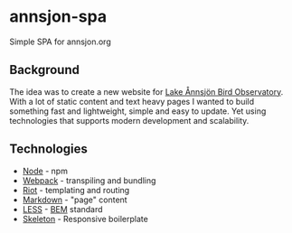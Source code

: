 # annsjon-spa
Simple SPA for annsjon.org

## Background
The idea was to create a new website for [Lake Ånnsjön Bird Observatory](http://www.annsjon.org).
With a lot of static content and text heavy pages I wanted to build something fast and lightweight, simple and easy to update. Yet using technologies that supports modern development and scalability.

## Technologies
- [Node] - npm
- [Webpack] - transpiling and bundling
- [Riot] - templating and routing
- [Markdown] - "page" content
- [LESS] - [BEM] standard
- [Skeleton] - Responsive boilerplate

[Node]: <https://nodejs.org/en/>
[Webpack]: <https://webpack.github.io/>
[Riot]: <http://riotjs.com/>
[Markdown]: <https://daringfireball.net/projects/markdown/>
[LESS]: <http://lesscss.org/>
[BEM]: <https://en.bem.info/method/>
[Skeleton]: <http://getskeleton.com/>
